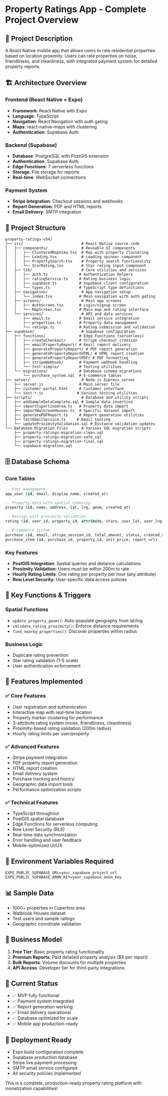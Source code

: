 # Property Ratings App - Complete Project Overview

## 🎯 Project Description
A React Native mobile app that allows users to rate residential properties based on location proximity. Users can rate properties on noise, friendliness, and cleanliness, with integrated payment system for detailed property reports.

## 🏗️ Architecture Overview

### Frontend (React Native + Expo)
- **Framework**: React Native with Expo
- **Language**: TypeScript
- **Navigation**: React Navigation with auth gating
- **Maps**: react-native-maps with clustering
- **Authentication**: Supabase Auth

### Backend (Supabase)
- **Database**: PostgreSQL with PostGIS extension
- **Authentication**: Supabase Auth
- **Edge Functions**: 7 serverless functions
- **Storage**: File storage for reports
- **Real-time**: WebSocket connections

### Payment System
- **Stripe Integration**: Checkout sessions and webhooks
- **Report Generation**: PDF and HTML reports
- **Email Delivery**: SMTP integration

## 📁 Project Structure

```
property-ratings-v54/
├── src/                          # React Native source code
│   ├── components/               # Reusable UI components
│   │   ├── ClusteredMapView.tsx  # Map with property clustering
│   │   ├── Loading.tsx           # Loading spinner component
│   │   ├── PropertySearch.tsx    # Property search functionality
│   │   └── StarRating.tsx        # Star rating input component
│   ├── lib/                      # Core utilities and services
│   │   ├── auth.ts              # Authentication helpers
│   │   ├── ratingService.ts     # Rating business logic
│   │   ├── supabase.ts          # Supabase client configuration
│   │   └── types.ts             # TypeScript type definitions
│   ├── navigation/               # App navigation setup
│   │   └── index.tsx            # Main navigation with auth gating
│   ├── screens/                  # Main app screens
│   │   ├── AuthScreen.tsx       # Login/signup screen
│   │   └── MapScreen.tsx        # Main map and rating interface
│   └── services/                 # API and data services
│       ├── email.ts             # Email service integration
│       ├── properties.ts        # Property data management
│       └── ratings.ts           # Rating submission and validation
├── supabase/                     # Supabase configuration
│   ├── functions/               # Edge Functions (serverless)
│   │   ├── createCheckout/      # Stripe checkout creation
│   │   ├── emailPropertyReport/ # Email report delivery
│   │   ├── generatePropertyReport/ # PDF report generation
│   │   ├── generatePropertyReportHTML/ # HTML report creation
│   │   ├── generatePropertyReportPDF/ # PDF formatting
│   │   ├── stripeWebhook/       # Payment webhook handling
│   │   └── test-simple/         # Testing utilities
│   └── migrations/              # Database schema migrations
│       └── purchase_system.sql  # E-commerce tables
├── server/                       # Node.js Express server
│   ├── server.js                # Main server file
│   ├── customer-portal.html     # Customer interface
│   └── test-*.js               # Various testing utilities
├── scripts/                      # Database and utility scripts
│   ├── addSampleDataComplete.sql # Sample data insertion
│   ├── importCupertinoArea.ts   # Property data import
│   ├── importWalbrookHouses.ts  # Specific dataset import
│   ├── generatePDFReport.ts     # Report generation utilities
│   ├── testEmailService.ts     # Email testing
│   └── updateProximityValidation.sql # Distance validation updates
└── Database Migration Files      # Various SQL migration scripts
    ├── property-ratings-migration-clean.sql
    ├── property-ratings-migration-safe.sql
    ├── property-ratings-migration-final.sql
    └── supabase-migration.sql
```

## 🗄️ Database Schema

### Core Tables
```sql
-- User management
app_user (id, email, display_name, created_at)

-- Property data with spatial indexing
property (id, name, address, lat, lng, geom, created_at)

-- Ratings with proximity validation
rating (id, user_id, property_id, attribute, stars, user_lat, user_lng, created_at)

-- E-commerce system
purchase (id, email, stripe_session_id, total_amount, status, created_at)
purchase_item (id, purchase_id, property_id, unit_price, report_url)
```

### Key Features
- **PostGIS Integration**: Spatial queries and distance calculations
- **Proximity Validation**: Users must be within 200m to rate
- **Hourly Rating Limits**: One rating per property per hour (any attribute)
- **Row Level Security**: User-specific data access policies

## 🔧 Key Functions & Triggers

### Spatial Functions
- `update_property_geom()`: Auto-populate geography from lat/lng
- `validate_rating_proximity()`: Enforce distance requirements
- `find_nearby_properties()`: Discover properties within radius

### Business Logic
- Duplicate rating prevention
- Star rating validation (1-5 scale)
- User authentication enforcement

## 🚀 Features Implemented

### ✅ Core Features
- User registration and authentication
- Interactive map with real-time location
- Property marker clustering for performance
- 3-attribute rating system (noise, friendliness, cleanliness)
- Proximity-based rating validation (200m radius)
- Hourly rating limits per user/property

### ✅ Advanced Features
- Stripe payment integration
- PDF property report generation
- HTML report creation
- Email delivery system
- Purchase tracking and history
- Geographic data import tools
- Performance optimization scripts

### ✅ Technical Features
- TypeScript throughout
- PostGIS spatial database
- Edge Functions for serverless computing
- Row Level Security (RLS)
- Real-time data synchronization
- Error handling and user feedback
- Mobile-optimized UI/UX

## 🔑 Environment Variables Required
```
EXPO_PUBLIC_SUPABASE_URL=your_supabase_project_url
EXPO_PUBLIC_SUPABASE_ANON_KEY=your_supabase_anon_key
```

## 📊 Sample Data
- 1000+ properties in Cupertino area
- Walbrook Houses dataset
- Test users and sample ratings
- Geographic coordinate validation

## 🎯 Business Model
1. **Free Tier**: Basic property rating functionality
2. **Premium Reports**: Paid detailed property analysis ($X per report)
3. **Bulk Reports**: Volume discounts for multiple properties
4. **API Access**: Developer tier for third-party integrations

## 🔄 Current Status
- ✅ MVP fully functional
- ✅ Payment system integrated
- ✅ Report generation working
- ✅ Email delivery operational
- ✅ Database optimized for scale
- ✅ Mobile app production-ready

## 🚀 Deployment Ready
- Expo build configuration complete
- Supabase production database
- Stripe live payment processing
- SMTP email service configured
- All security policies implemented

This is a complete, production-ready property rating platform with monetization capabilities!
